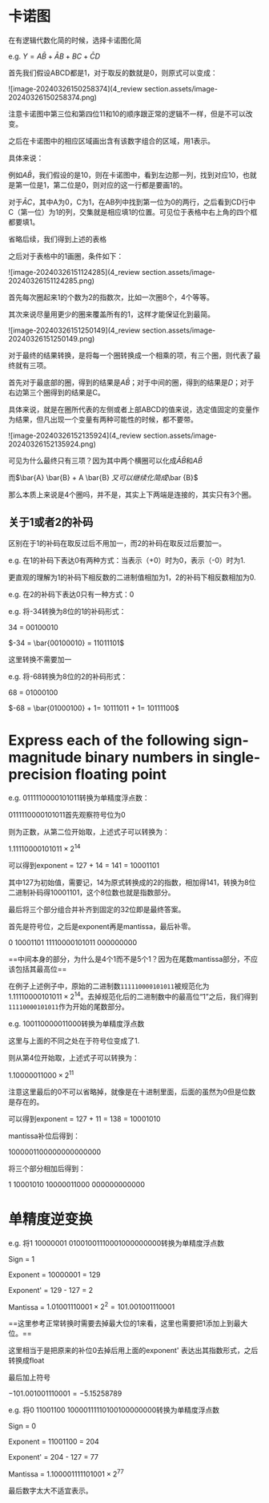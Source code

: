 # 卡诺图

在有逻辑代数化简的时候，选择卡诺图化简

e.g. $Y = A \bar{B} + \bar{A}B + BC + \bar{C}D$

首先我们假设ABCD都是1，对于取反的数就是0，则原式可以变成：

![image-20240326150258374](4_review section.assets/image-20240326150258374.png)

注意卡诺图中第三位和第四位11和10的顺序跟正常的逻辑不一样，但是不可以改变。

之后在卡诺图中的相应区域画出含有该数字组合的区域，用1表示。

具体来说：

例如$A \bar{B}$，我们假设的是10，则在卡诺图中，看到左边那一列，找到对应10，也就是第一位是1，第二位是0，则对应的这一行都是要画1的。

对于$\bar{A} C$，其中A为0，C为1，在AB列中找到第一位为0的两行，之后看到CD行中C（第一位）为1的列，交集就是相应填1的位置。可见位于表格中右上角的四个框都要填1。

省略后续，我们得到上述的表格



之后对于表格中的1画圈，条件如下：

![image-20240326151124285](4_review section.assets/image-20240326151124285.png)

首先每次圈起来1的个数为2的指数次，比如一次圈8个，4个等等。

其次来说尽量用更少的圈来覆盖所有的1，这样才能保证化到最简。

![image-20240326151250149](4_review section.assets/image-20240326151250149.png)

对于最终的结果转换，是将每一个圈转换成一个相乘的项，有三个圈，则代表了最终就有三项。

首先对于最底部的圈，得到的结果是$A \bar{B}$；对于中间的圈，得到的结果是$D$；对于右边第三个圈得到的结果是C。

具体来说，就是在圈所代表的左侧或者上部ABCD的值来说，选定值固定的变量作为结果，但凡出现一个变量有两种可能性的时候，都不要带。





![image-20240326152135924](4_review section.assets/image-20240326152135924.png)

可见为什么最终只有三项？因为其中两个横圈可以化成$\bar{A} \bar{B}$和$A \bar{B}$

而$\bar{A} \bar{B} + A \bar{B} $又可以继续化简成$\bar {B}$

那么本质上来说是4个圈吗，并不是，其实上下两端是连接的，其实只有3个圈。



## 关于1或者2的补码

区别在于1的补码在取反过后不用加一，而2的补码在取反过后要加一。

e.g. 在1的补码下表达0有两种方式：当表示（+0）时为0，表示（-0）时为1.

更直观的理解为1的补码下相反数的二进制值相加为1，2的补码下相反数相加为0.



e.g. 在2的补码下表达0只有一种方式：0



e.g. 将-34转换为8位的1的补码形式：

34 = 00100010

$-34 = \bar{00100010} = 11011101$

这里转换不需要加一



e.g. 将-68转换为8位的2的补码形式：

68 = 01000100

$-68 = \bar{01000100} + 1= 10111011 + 1= 10111100$





# Express each of the following sign-magnitude binary numbers in single-precision floating­ point 
e.g. 0111110000101011转换为单精度浮点数：

0111110000101011首先观察符号位为0

则为正数，从第二位开始取，上述式子可以转换为：

$1.11110000101011 \times 2^{14}$

可以得到exponent = 127 + 14 = 141 = 10001101

其中127为初始值，需要记，14为原式转换成的2的指数，相加得141，转换为8位二进制补码得10001101，这个8位数也就是指数部分。

最后将三个部分组合并补齐到固定的32位即是最终答案。

首先是符号位，之后是exponent再是mantissa，最后补零。

0 10001101 11110000101011 000000000

==中间本身的部分，为什么是4个1而不是5个1？因为在尾数mantissa部分，不应该包括其最高位==

在例子上述例子中，原始的二进制数`111110000101011`被规范化为 $1.11110000101011×2^{14}$。去掉规范化后的二进制数中的最高位“1”之后，我们得到`11110000101011`作为开始的尾数部分。





e.g. 100110000011000转换为单精度浮点数

这里与上面的不同之处在于符号位变成了1.

则从第4位开始取，上述式子可以转换为：

$1.10000011000 \times 2^{11}$

注意这里最后的0不可以省略掉，就像是在十进制里面，后面的虽然为0但是位数是存在的。

可以得到exponent = 127 + 11 = 138 = 10001010

mantissa补位后得到：

1000001100000000000000

将三个部分相加后得到：

1 10001010 10000011000 000000000000



# 单精度逆变换

e.g. 将1 10000001 01001001110001000000000转换为单精度浮点数

Sign = 1

Exponent = 10000001 = 129

Exponent' = 129 - 127 = 2

Mantissa = $1.01001110001 \times 2^2 = 101.001001110001$

==这里参考正常转换时需要去掉最大位的1来看，这里也需要把1添加上到最大位。==

这里相当于是把原来的补位0去掉后用上面的exponent' 表达出其指数形式，之后转换成float

最后加上符号

$-101.001001110001 = -5.15258789$



e.g. 将0 11001100 10000111110100100000000转换为单精度浮点数

Sign = 0

Exponent = 11001100 = 204

Exponent' = 204 - 127 = 77

Mantissa = $1.100001111101001 \times 2^{77}$

最后数字太大不适宜表示。

